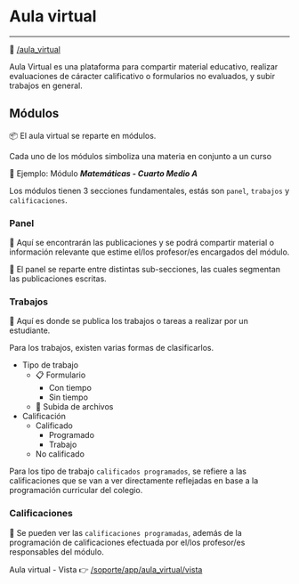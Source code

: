 # Aula virtual
* * *

🔗 [/aula_virtual](/aula_virtual)

Aula Virtual es una plataforma para compartir material educativo, realizar evaluaciones
de cáracter calificativo o formularios no evaluados, y subir trabajos en general.

## Módulos

📦 El aula virtual se reparte en módulos.

Cada uno de los módulos simboliza una materia en conjunto a un curso

📌 Ejemplo: Módulo **_Matemáticas - Cuarto Medio A_**

Los módulos tienen 3 secciones fundamentales, estás son `panel`, `trabajos` y `calificaciones`.

### Panel

🎈 Aquí se encontrarán las publicaciones y se podrá compartir material o información relevante
que estime el/los profesor/es encargados del módulo.

📁 El panel se reparte entre distintas sub-secciones, las cuales segmentan las publicaciones
escritas.

### Trabajos

📑 Aquí es donde se publica los trabajos o tareas a realizar por un estudiante.

Para los trabajos, existen varias formas de clasificarlos.

- Tipo de trabajo
    - 📋 Formulario
        - Con tiempo
        - Sin tiempo
    - 📄 Subida de archivos
- Calificación
    - Calificado
        - Programado
        - Trabajo
    - No calificado

Para los tipo de trabajo `calificados programados`, se refiere a las calificaciones que se van
a ver directamente reflejadas en base a la programación curricular del colegio.

### Calificaciones

🧮 Se pueden ver las `calificaciones programadas`, además de la programación de calificaciones efectuada por el/los profesor/es responsables del módulo.

Aula virtual - Vista 👉 [/soporte/app/aula_virtual/vista](/soporte/app/aula_virtual/vista)
